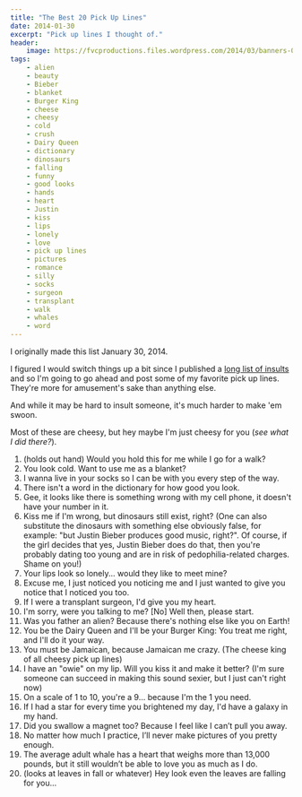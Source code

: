 ```yaml
---
title: "The Best 20 Pick Up Lines"
date: 2014-01-30
excerpt: "Pick up lines I thought of."
header:
    image: https://fvcproductions.files.wordpress.com/2014/03/banners-0011.jpg?w=1024&h=436&crop=1
tags:
    - alien
    - beauty
    - Bieber
    - blanket
    - Burger King
    - cheese
    - cheesy
    - cold
    - crush
    - Dairy Queen
    - dictionary
    - dinosaurs
    - falling
    - funny
    - good looks
    - hands
    - heart
    - Justin
    - kiss
    - lips
    - lonely
    - love
    - pick up lines
    - pictures
    - romance
    - silly
    - socks
    - surgeon
    - transplant
    - walk
    - whales
    - word
---
```


I originally made this list January 30, 2014.

I figured I would switch things up a bit since I published a [long list
of
insults](http://fvcproductions.wordpress.com/2014/03/04/the-best-50-insults-i-found-online/ "Insults")
and so I'm going to go ahead and post some of my favorite pick up lines.
They're more for amusement's sake than anything else.

And while it may be hard to insult someone, it's much harder to make 'em
swoon.

Most of these are cheesy, but hey maybe I'm just cheesy for you (*see
what I did there?*).

1.  (holds out hand) Would you hold this for me while I go for a walk?
2.  You look cold. Want to use me as a blanket?
3.  I wanna live in your socks so I can be with you every step of the
    way.
4.  There isn't a word in the dictionary for how good you look.
5.  Gee, it looks like there is something wrong with my cell phone, it
    doesn't have your number in it.
6.  Kiss me if I'm wrong, but dinosaurs still exist, right? (One can
    also substitute the dinosaurs with something else obviously false,
    for example: "but Justin Bieber produces good music, right?". Of
    course, if the girl decides that yes, Justin Bieber does do that,
    then you're probably dating too young and are in risk of
    pedophilia-related charges. Shame on you!)
7.  Your lips look so lonely... would they like to meet mine?
8.  Excuse me, I just noticed you noticing me and I just wanted to give
    you notice that I noticed you too.
9.  If I were a transplant surgeon, I'd give you my heart.
10. I'm sorry, were you talking to me? \[No\] Well then, please start.
11. Was you father an alien? Because there's nothing else like you on
    Earth!
12. You be the Dairy Queen and I'll be your Burger King: You treat me
    right, and I'll do it your way.
13. You must be Jamaican, because Jamaican me crazy. (The cheese king of
    all cheesy pick up lines)
14. I have an "owie" on my lip. Will you kiss it and make it better?
    (I'm sure someone can succeed in making this sound sexier, but I
    just can't right now)
15. On a scale of 1 to 10, you're a 9... because I'm the 1 you need.
16. If I had a star for every time you brightened my day, I'd have a
    galaxy in my hand.
17. Did you swallow a magnet too? Because I feel like I can’t pull you
    away.
18. No matter how much I practice, I’ll never make pictures of you
    pretty enough.
19. The average adult whale has a heart that weighs more than 13,000
    pounds, but it still wouldn’t be able to love you as much as I do.
20. (looks at leaves in fall or whatever) Hey look even the leaves are
    falling for you...
